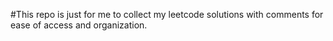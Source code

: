 #This repo is just for me to collect my leetcode solutions with comments for ease of access and organization.
